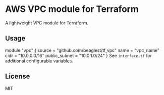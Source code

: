 # AWS VPC module for Terraform
A lightweight VPC module for Terraform.
## Usage
module "vpc" {
source = "github.com/beaglest/tf_vpc"
name = "vpc_name"
cidr = "10.0.0.0/16"
public_subnet = "10.0.1.0/24"
}
See `interface.tf` for additional configurable variables.
## License
MIT
